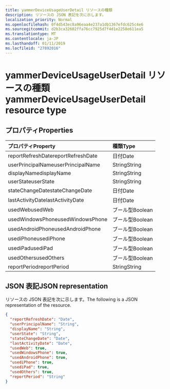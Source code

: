 ```yaml
---
title: yammerDeviceUsageUserDetail リソースの種類
description: リソースの JSON 表記を次に示します。
localization_priority: Normal
ms.openlocfilehash: 0f4d543ec8a96eaa4e237a1db1367efdc625c4e6
ms.sourcegitcommit: d2b3ca32602ffa76cc7925d7f4d1e2258e611ea5
ms.translationtype: MT
ms.contentlocale: ja-JP
ms.lasthandoff: 01/11/2019
ms.locfileid: "27892016"
---
```

# <a name="yammerdeviceusageuserdetail-resource-type"></a><span data-ttu-id="a942d-103">yammerDeviceUsageUserDetail リソースの種類</span><span class="sxs-lookup"><span data-stu-id="a942d-103">yammerDeviceUsageUserDetail resource type</span></span>

## <a name="properties"></a><span data-ttu-id="a942d-104">プロパティ</span><span class="sxs-lookup"><span data-stu-id="a942d-104">Properties</span></span>

| <span data-ttu-id="a942d-105">プロパティ</span><span class="sxs-lookup"><span data-stu-id="a942d-105">Property</span></span>          | <span data-ttu-id="a942d-106">種類</span><span class="sxs-lookup"><span data-stu-id="a942d-106">Type</span></span>    |
| :---------------- | :------ |
| <span data-ttu-id="a942d-107">reportRefreshDate</span><span class="sxs-lookup"><span data-stu-id="a942d-107">reportRefreshDate</span></span> | <span data-ttu-id="a942d-108">日付</span><span class="sxs-lookup"><span data-stu-id="a942d-108">Date</span></span>    |
| <span data-ttu-id="a942d-109">userPrincipalName</span><span class="sxs-lookup"><span data-stu-id="a942d-109">userPrincipalName</span></span> | <span data-ttu-id="a942d-110">String</span><span class="sxs-lookup"><span data-stu-id="a942d-110">String</span></span>  |
| <span data-ttu-id="a942d-111">displayName</span><span class="sxs-lookup"><span data-stu-id="a942d-111">displayName</span></span>       | <span data-ttu-id="a942d-112">String</span><span class="sxs-lookup"><span data-stu-id="a942d-112">String</span></span>  |
| <span data-ttu-id="a942d-113">userState</span><span class="sxs-lookup"><span data-stu-id="a942d-113">userState</span></span>         | <span data-ttu-id="a942d-114">String</span><span class="sxs-lookup"><span data-stu-id="a942d-114">String</span></span>  |
| <span data-ttu-id="a942d-115">stateChangeDate</span><span class="sxs-lookup"><span data-stu-id="a942d-115">stateChangeDate</span></span>   | <span data-ttu-id="a942d-116">日付</span><span class="sxs-lookup"><span data-stu-id="a942d-116">Date</span></span>    |
| <span data-ttu-id="a942d-117">lastActivityDate</span><span class="sxs-lookup"><span data-stu-id="a942d-117">lastActivityDate</span></span>  | <span data-ttu-id="a942d-118">日付</span><span class="sxs-lookup"><span data-stu-id="a942d-118">Date</span></span>    |
| <span data-ttu-id="a942d-119">usedWeb</span><span class="sxs-lookup"><span data-stu-id="a942d-119">usedWeb</span></span>           | <span data-ttu-id="a942d-120">ブール型</span><span class="sxs-lookup"><span data-stu-id="a942d-120">Boolean</span></span> |
| <span data-ttu-id="a942d-121">usedWindowsPhone</span><span class="sxs-lookup"><span data-stu-id="a942d-121">usedWindowsPhone</span></span>  | <span data-ttu-id="a942d-122">ブール型</span><span class="sxs-lookup"><span data-stu-id="a942d-122">Boolean</span></span> |
| <span data-ttu-id="a942d-123">usedAndroidPhone</span><span class="sxs-lookup"><span data-stu-id="a942d-123">usedAndroidPhone</span></span>  | <span data-ttu-id="a942d-124">ブール型</span><span class="sxs-lookup"><span data-stu-id="a942d-124">Boolean</span></span> |
| <span data-ttu-id="a942d-125">usediPhone</span><span class="sxs-lookup"><span data-stu-id="a942d-125">usediPhone</span></span>        | <span data-ttu-id="a942d-126">ブール型</span><span class="sxs-lookup"><span data-stu-id="a942d-126">Boolean</span></span> |
| <span data-ttu-id="a942d-127">usediPad</span><span class="sxs-lookup"><span data-stu-id="a942d-127">usediPad</span></span>          | <span data-ttu-id="a942d-128">ブール型</span><span class="sxs-lookup"><span data-stu-id="a942d-128">Boolean</span></span> |
| <span data-ttu-id="a942d-129">usedOthers</span><span class="sxs-lookup"><span data-stu-id="a942d-129">usedOthers</span></span>        | <span data-ttu-id="a942d-130">ブール型</span><span class="sxs-lookup"><span data-stu-id="a942d-130">Boolean</span></span> |
| <span data-ttu-id="a942d-131">reportPeriod</span><span class="sxs-lookup"><span data-stu-id="a942d-131">reportPeriod</span></span>      | <span data-ttu-id="a942d-132">String</span><span class="sxs-lookup"><span data-stu-id="a942d-132">String</span></span>  |

## <a name="json-representation"></a><span data-ttu-id="a942d-133">JSON 表記</span><span class="sxs-lookup"><span data-stu-id="a942d-133">JSON representation</span></span>

<span data-ttu-id="a942d-134">リソースの JSON 表記を次に示します。</span><span class="sxs-lookup"><span data-stu-id="a942d-134">The following is a JSON representation of the resource.</span></span>

<!-- {
  "blockType": "resource",
  "@odata.type": "microsoft.graph.yammerDeviceUsageUserDetail"
} -->

```json
{
  "reportRefreshDate": "Date", 
  "userPrincipalName": "String", 
  "displayName": "String", 
  "userState": "String", 
  "stateChangeDate": "Date", 
  "lastActivityDate": "Date", 
  "usedWeb": true, 
  "usedWindowsPhone": true, 
  "usedAndroidPhone": true, 
  "usediPhone": true, 
  "usediPad": true, 
  "usedOthers": true, 
  "reportPeriod": "String"
}
```
